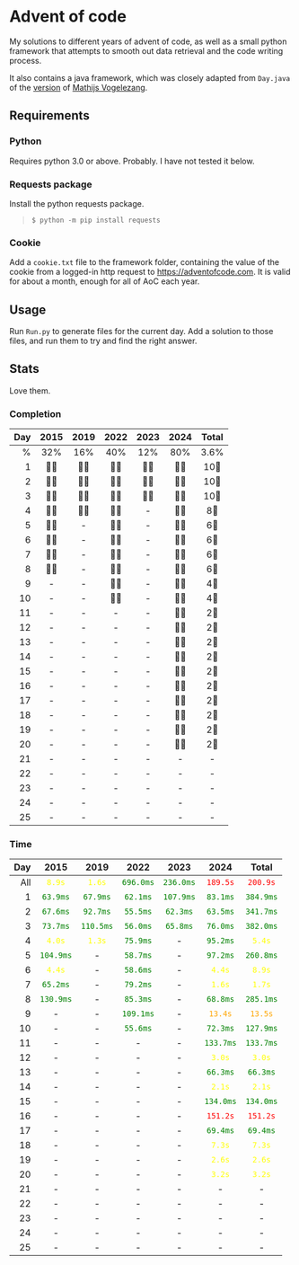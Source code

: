 <style>
    .perfect {
        /* 100%; 1-1000 ms */
        color: green;
    }
    .good {
        /* 50-100%; 1-10 s */
        color: yellow;
    }
    .decent {
        /* 10-50%; 10-100 s */
        color: orange;
    }
    .bad {
        /* 0-10%; 100+ s */
        color: red;
    }
    .insane {
        /* 1-1000 μs */
        color: blue;
    }
    .impossible {
        /* <1000 ns */
        color: purple;
    }
    .horrendous {
        /* >100 s */
        color: black;
    }

</style>

# Advent of code
My solutions to different years of advent of code, as well as a small python framework that attempts to smooth out data retrieval and the code writing process.  

It also contains a java framework, which was closely adapted from `Day.java` of the [version](https://github.com/Mathijs-Vogelezang/AdventOfCode/blob/master/src/main/java/common/Day.java) of [Mathijs Vogelezang](https://github.com/Mathijs-Vogelezang).

## Requirements
### Python
Requires python 3.0 or above. Probably. I have not tested it below.

### Requests package
Install the python requests package.
> ```$ python -m pip install requests```

### Cookie
Add a `cookie.txt` file to the framework folder, containing the value of the cookie from a logged-in http request to https://adventofcode.com. It is valid for about a month, enough for all of AoC each year.

## Usage
Run `Run.py` to generate files for the current day. Add a solution to those files, and run them to try and find the right answer.

## Stats
Love them.
### Completion
|Day|2015|2019|2022|2023|2024|Total|
|-:|:-:|:-:|:-:|:-:|:-:|:-:|
|%|32%|16%|40%|12%|80%|3.6%|
|1|🌟🌟|🌟🌟|🌟🌟|🌟🌟|🌟🌟|10🌟|
|2|🌟🌟|🌟🌟|🌟🌟|🌟🌟|🌟🌟|10🌟|
|3|🌟🌟|🌟🌟|🌟🌟|🌟🌟|🌟🌟|10🌟|
|4|🌟🌟|🌟🌟|🌟🌟|-|🌟🌟|8🌟|
|5|🌟🌟|-|🌟🌟|-|🌟🌟|6🌟|
|6|🌟🌟|-|🌟🌟|-|🌟🌟|6🌟|
|7|🌟🌟|-|🌟🌟|-|🌟🌟|6🌟|
|8|🌟🌟|-|🌟🌟|-|🌟🌟|6🌟|
|9|-|-|🌟🌟|-|🌟🌟|4🌟|
|10|-|-|🌟🌟|-|🌟🌟|4🌟|
|11|-|-|-|-|🌟🌟|2🌟|
|12|-|-|-|-|🌟🌟|2🌟|
|13|-|-|-|-|🌟🌟|2🌟|
|14|-|-|-|-|🌟🌟|2🌟|
|15|-|-|-|-|🌟🌟|2🌟|
|16|-|-|-|-|🌟🌟|2🌟|
|17|-|-|-|-|🌟🌟|2🌟|
|18|-|-|-|-|🌟🌟|2🌟|
|19|-|-|-|-|🌟🌟|2🌟|
|20|-|-|-|-|🌟🌟|2🌟|
|21|-|-|-|-|-|-|
|22|-|-|-|-|-|-|
|23|-|-|-|-|-|-|
|24|-|-|-|-|-|-|
|25|-|-|-|-|-|-|

### Time
|Day|2015|2019|2022|2023|2024|Total|
|-:|:-:|:-:|:-:|:-:|:-:|:-:|
|All|<span class="good">`8.9s`</span>|<span class="good">`1.6s`</span>|<span class="perfect">`696.0ms`</span>|<span class="perfect">`236.0ms`</span>|<span class="bad">`189.5s`</span>|<span class="bad">`200.9s`</span>|
|1|<span class="perfect">`63.9ms`</span>|<span class="perfect">`67.9ms`</span>|<span class="perfect">`62.1ms`</span>|<span class="perfect">`107.9ms`</span>|<span class="perfect">`83.1ms`</span>|<span class="perfect">`384.9ms`</span>|
|2|<span class="perfect">`67.6ms`</span>|<span class="perfect">`92.7ms`</span>|<span class="perfect">`55.5ms`</span>|<span class="perfect">`62.3ms`</span>|<span class="perfect">`63.5ms`</span>|<span class="perfect">`341.7ms`</span>|
|3|<span class="perfect">`73.7ms`</span>|<span class="perfect">`110.5ms`</span>|<span class="perfect">`56.0ms`</span>|<span class="perfect">`65.8ms`</span>|<span class="perfect">`76.0ms`</span>|<span class="perfect">`382.0ms`</span>|
|4|<span class="good">`4.0s`</span>|<span class="good">`1.3s`</span>|<span class="perfect">`75.9ms`</span>|-|<span class="perfect">`95.2ms`</span>|<span class="good">`5.4s`</span>|
|5|<span class="perfect">`104.9ms`</span>|-|<span class="perfect">`58.7ms`</span>|-|<span class="perfect">`97.2ms`</span>|<span class="perfect">`260.8ms`</span>|
|6|<span class="good">`4.4s`</span>|-|<span class="perfect">`58.6ms`</span>|-|<span class="good">`4.4s`</span>|<span class="good">`8.9s`</span>|
|7|<span class="perfect">`65.2ms`</span>|-|<span class="perfect">`79.2ms`</span>|-|<span class="good">`1.6s`</span>|<span class="good">`1.7s`</span>|
|8|<span class="perfect">`130.9ms`</span>|-|<span class="perfect">`85.3ms`</span>|-|<span class="perfect">`68.8ms`</span>|<span class="perfect">`285.1ms`</span>|
|9|-|-|<span class="perfect">`109.1ms`</span>|-|<span class="decent">`13.4s`</span>|<span class="decent">`13.5s`</span>|
|10|-|-|<span class="perfect">`55.6ms`</span>|-|<span class="perfect">`72.3ms`</span>|<span class="perfect">`127.9ms`</span>|
|11|-|-|-|-|<span class="perfect">`133.7ms`</span>|<span class="perfect">`133.7ms`</span>|
|12|-|-|-|-|<span class="good">`3.0s`</span>|<span class="good">`3.0s`</span>|
|13|-|-|-|-|<span class="perfect">`66.3ms`</span>|<span class="perfect">`66.3ms`</span>|
|14|-|-|-|-|<span class="good">`2.1s`</span>|<span class="good">`2.1s`</span>|
|15|-|-|-|-|<span class="perfect">`134.0ms`</span>|<span class="perfect">`134.0ms`</span>|
|16|-|-|-|-|<span class="bad">`151.2s`</span>|<span class="bad">`151.2s`</span>|
|17|-|-|-|-|<span class="perfect">`69.4ms`</span>|<span class="perfect">`69.4ms`</span>|
|18|-|-|-|-|<span class="good">`7.3s`</span>|<span class="good">`7.3s`</span>|
|19|-|-|-|-|<span class="good">`2.6s`</span>|<span class="good">`2.6s`</span>|
|20|-|-|-|-|<span class="good">`3.2s`</span>|<span class="good">`3.2s`</span>|
|21|-|-|-|-|-|-|
|22|-|-|-|-|-|-|
|23|-|-|-|-|-|-|
|24|-|-|-|-|-|-|
|25|-|-|-|-|-|-|